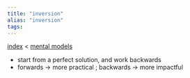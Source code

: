 ```yaml
---
title: "inversion"
alias: "inversion"
tags: 
---
```


[index](_index.md) < [mental models](§-mental-models.md) 

- start from a perfect solution, and work backwards
- forwards -> more practical ; backwards -> more impactful